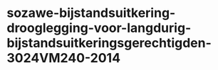 # sozawe-bijstandsuitkering-drooglegging-voor-langdurig-bijstandsuitkeringsgerechtigden-3024VM240-2014
